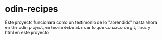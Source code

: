 # odin-recipes
Este proyecto funcionara como un testimonio de lo "aprendido"
hasta ahora en the odin project, en teoria debe abarcar lo que conozco de git, linux y html en este proyecto

<!--Este mensaje fue redactado el lun 23 de septiembre de 2024-->

